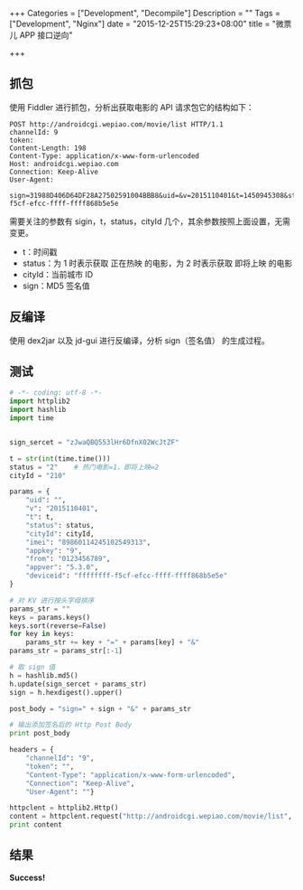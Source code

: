 +++
Categories = ["Development", "Decompile"]
Description = ""
Tags = ["Development", "Nginx"]
date = "2015-12-25T15:29:23+08:00"
title = "微票儿 APP 接口逆向"

+++

## 抓包

使用 Fiddler 进行抓包，分析出获取电影的 API 请求包它的结构如下：

```
POST http://androidcgi.wepiao.com/movie/list HTTP/1.1
channelId: 9
token: 
Content-Length: 198
Content-Type: application/x-www-form-urlencoded
Host: androidcgi.wepiao.com
Connection: Keep-Alive
User-Agent: 

sign=31988D406D64DF28A27502591004BBB8&uid=&v=2015110401&t=1450945308&status=2&cityId=210&imei=89860114245102549313&appkey=9&from=0123456789&appver=5.3.0&deviceid=ffffffff-f5cf-efcc-ffff-ffff868b5e5e
```


需要关注的参数有 sigin，t，status，cityId 几个，其余参数按照上面设置，无需变更。

- t：时间戳
- status：为 1 时表示获取 正在热映 的电影，为 2 时表示获取 即将上映 的电影
- cityId：当前城市 ID
- sign：MD5 签名值

## 反编译

使用 dex2jar 以及 jd-gui 进行反编译，分析 sign（签名值） 的生成过程。

## 测试

```python
# -*- coding: utf-8 -*-
import httplib2
import hashlib
import time


sign_sercet = "zJwaQBQ553lHr6DfnX02WcJtZF"

t = str(int(time.time()))
status = "2"    # 热门电影=1，即将上映=2
cityId = "210"

params = {
    "uid": "",
    "v": "2015110401",
    "t": t,
    "status": status,
    "cityId": cityId,
    "imei": "89860114245102549313",
    "appkey": "9",
    "from": "0123456789",
    "appver": "5.3.0",
    "deviceid": "ffffffff-f5cf-efcc-ffff-ffff868b5e5e"
}

# 对 KV 进行按头字母排序
params_str = ""
keys = params.keys()
keys.sort(reverse=False)
for key in keys:
    params_str += key + "=" + params[key] + "&"
params_str = params_str[:-1]

# 取 sign 值
h = hashlib.md5()
h.update(sign_sercet + params_str)
sign = h.hexdigest().upper()

post_body = "sign=" + sign + "&" + params_str

# 输出添加签名后的 Http Post Body
print post_body

headers = {
    "channelId": "9",
    "token": "",
    "Content-Type": "application/x-www-form-urlencoded",
    "Connection": "Keep-Alive",
    "User-Agent": ""}

httpclent = httplib2.Http()
content = httpclent.request("http://androidcgi.wepiao.com/movie/list", 'POST', headers=headers, body=post_body)[1]
print content
```

## 结果

**Success!**